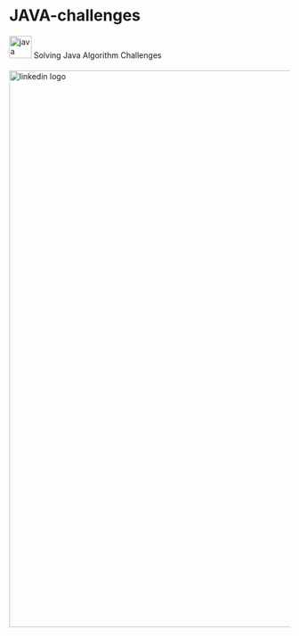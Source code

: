 # JAVA-challenges

####

<img src="https://cdn.jsdelivr.net/gh/devicons/devicon/icons/java/java-original.svg" height="40" alt="java logo"/> Solving Java Algorithm Challenges

####


<img src="https://external-content.duckduckgo.com/iu/?u=https%3A%2F%2Ftse1.mm.bing.net%2Fth%3Fid%3DOIP.vzYIVYDDbJgESj5K92bAYAAAAA%26pid%3DApi&f=1&ipt=9e88f98b5f30e8889668c181ade641d0c1959f513dd0f2dbd62a469bdb890e2c&ipo=images" width="1000" alt="linkedin logo"  />
